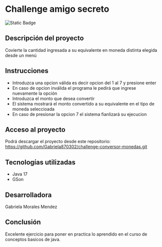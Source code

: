 # Challenge amigo secreto
![Static Badge](https://img.shields.io/badge/build-passing-brightgreen)

## Descripción del proyecto
Covierte la cantidad ingresada a su equivalente en moneda distinta elegida desde un menú

## Instrucciones
* Introduzca una opcion válida es decir opcion del 1 al 7 y presione enter
* En caso de opcion inválida el programa le pedirá que ingrese nuevamente la opción
* Introduzca el monto que desea convertir
* El sistema mostrará el monto convertido a su equivalente en el tipo de moneda seleccioada
* En caso de presionar la opcion 7 el sistema fianlizará su ejecucion

## Acceso al proyecto
Podrá descargar el proyecto desde este repositorio:
https://github.com/Gabriela870302/challenge-conversor-monedas.git


## Tecnologías utilizadas
* Java 17
* GSon


## Desarrolladora
Gabriela Morales Mendez


## Conclusión
Excelente ejercicio para poner en practica lo aprendido en el curso de conceptos basicos de java.
